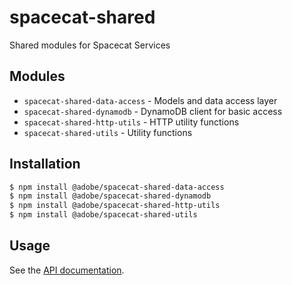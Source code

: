 # spacecat-shared
Shared modules for Spacecat Services

## Modules
- `spacecat-shared-data-access` - Models and data access layer
- `spacecat-shared-dynamodb` - DynamoDB client for basic access
- `spacecat-shared-http-utils` - HTTP utility functions
- `spacecat-shared-utils` - Utility functions

## Installation
```bash
$ npm install @adobe/spacecat-shared-data-access
$ npm install @adobe/spacecat-shared-dynamodb
$ npm install @adobe/spacecat-shared-http-utils
$ npm install @adobe/spacecat-shared-utils
```

## Usage
See the [API documentation](docs/API.md).
